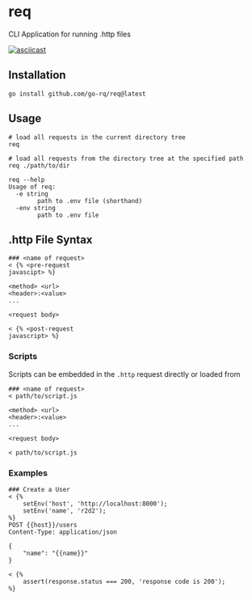 # req
CLI Application for running .http files

[![asciicast](https://asciinema.org/a/623455.png)](https://asciinema.org/a/623455)

## Installation

```shell
go install github.com/go-rq/req@latest
```

## Usage

```shell
# load all requests in the current directory tree
req

# load all requests from the directory tree at the specified path
req ./path/to/dir

req --help
Usage of req:
  -e string
        path to .env file (shorthand)
  -env string
        path to .env file
```

## .http File Syntax

```http request
### <name of request>
< {% <pre-request
javascipt> %} 

<method> <url>
<header>:<value>
...

<request body>

< {% <post-request 
javascript> %}
```

### Scripts

Scripts can be embedded in the `.http` request directly or loaded from

```http
### <name of request>
< path/to/script.js

<method> <url>
<header>:<value>
...

<request body>

< path/to/script.js
```

### Examples

```http request
### Create a User
< {% 
    setEnv('host', 'http://localhost:8000');
    setEnv('name', 'r2d2');
%}
POST {{host}}/users
Content-Type: application/json

{
    "name": "{{name}}"
}

< {% 
    assert(response.status === 200, 'response code is 200');
%}
```

